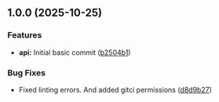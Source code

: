 ## 1.0.0 (2025-10-25)

### Features

* **api:** Initial basic commit ([b2504b1](https://github.com/sam-ruff/provisionR/commit/b2504b1fb4654defbde1ad0751be5fbc821f0340))

### Bug Fixes

* Fixed linting errors. And added gitci permissions ([d8d9b27](https://github.com/sam-ruff/provisionR/commit/d8d9b2781465e6bf68c9f2e0efe5f1cde5a52d08))
